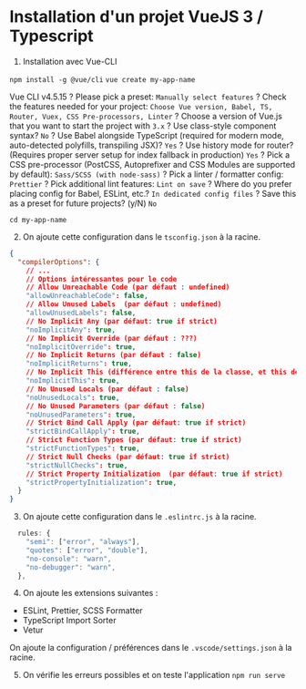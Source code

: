 # Installation d'un projet VueJS 3 / Typescript

1) Installation avec Vue-CLI

`npm install -g @vue/cli`
`vue create my-app-name`

Vue CLI v4.5.15
? Please pick a preset: `Manually select features`
? Check the features needed for your project: `Choose Vue version, Babel, TS, Router, Vuex, CSS Pre-processors, Linter`
? Choose a version of Vue.js that you want to start the project with `3.x`
? Use class-style component syntax? `No`
? Use Babel alongside TypeScript (required for modern mode, auto-detected polyfills, transpiling JSX)? `Yes`
? Use history mode for router? (Requires proper server setup for index fallback in production) `Yes`
? Pick a CSS pre-processor (PostCSS, Autoprefixer and CSS Modules are supported by default): `Sass/SCSS (with node-sass)`
? Pick a linter / formatter config: `Prettier`
? Pick additional lint features: `Lint on save`
? Where do you prefer placing config for Babel, ESLint, etc.? `In dedicated config files`
? Save this as a preset for future projects? (y/N) `No`

`cd my-app-name`

2) On ajoute cette configuration dans le `tsconfig.json` à la racine.
```json
{
  "compilerOptions": {
	// ...
	// Options intéressantes pour le code
	// Allow Unreachable Code (par défaut : undefined)
	"allowUnreachableCode": false,
	// Allow Unused Labels  (par défaut : undefined)
	"allowUnusedLabels": false,
	// No Implicit Any (par défaut: true if strict)
	"noImplicitAny": true,
	// No Implicit Override (par défaut : ???)
	"noImplicitOverride": true,
	// No Implicit Returns (par défaut : false)
	"noImplicitReturns": true,
	// No Implicit This (différence entre this de la classe, et this des fonctions) (par défaut: true if strict)
	"noImplicitThis": true,
	// No Unused Locals (par défaut : false)
	"noUnusedLocals": true,
	// No Unused Parameters (par défaut : false)
	"noUnusedParameters": true,
	// Strict Bind Call Apply (par défaut: true if strict)
	"strictBindCallApply": true,
	// Strict Function Types (par défaut: true if strict)
	"strictFunctionTypes": true,
	// Strict Null Checks (par défaut: true if strict)
	"strictNullChecks": true,
	// Strict Property Initialization  (par défaut: true if strict)
	"strictPropertyInitialization": true,
  }
}
```

3) On ajoute cette configuration dans le `.eslintrc.js` à la racine.

```js
  rules: {
    "semi": ["error", "always"],
    "quotes": ["error", "double"],
    "no-console": "warn",
    "no-debugger": "warn",
  },
```

4) On ajoute les extensions suivantes :
- ESLint, Prettier, SCSS Formatter
- TypeScript Import Sorter
- Vetur

On ajoute la configuration / préférences dans le `.vscode/settings.json` à la racine.

5) On vérifie les erreurs possibles et on teste l'application
`npm run serve`
